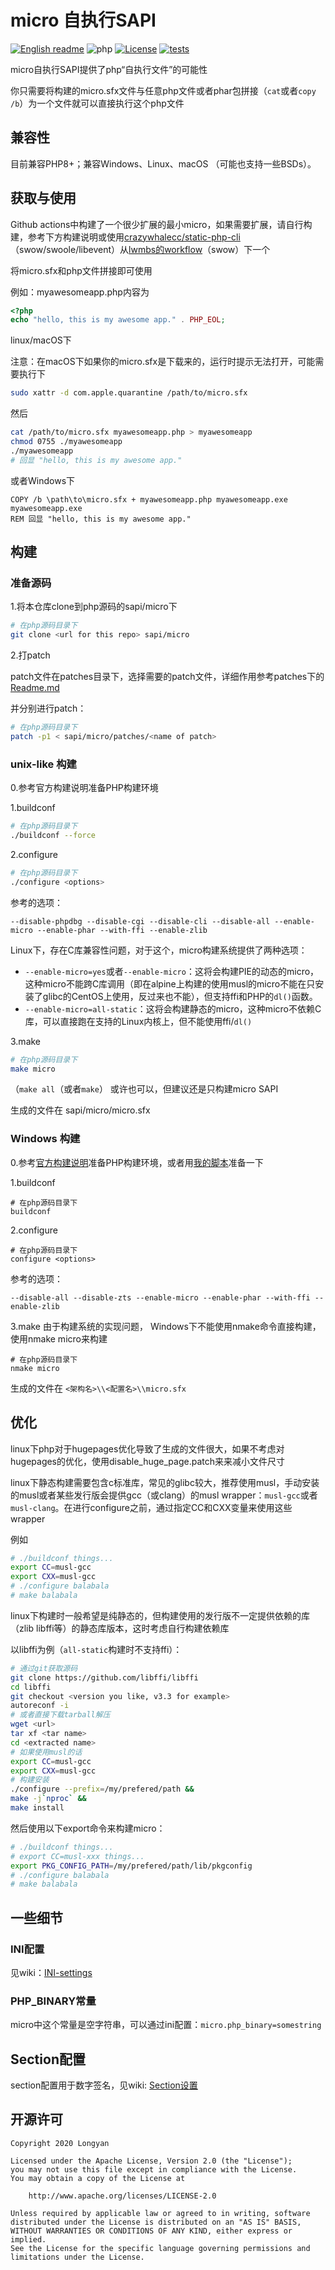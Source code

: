 # micro 自执行SAPI

[![English readme](https://img.shields.io/badge/README-English%20%F0%9F%87%AC%F0%9F%87%A7-white)](Readme.EN.md)
![php](https://img.shields.io/badge/php-8.0--8.2-royalblue.svg)
[![License](https://img.shields.io/badge/License-Apache%202.0-blue.svg)](https://opensource.org/licenses/Apache-2.0)
[![tests](https://github.com/dixyes/phpmicro/actions/workflows/tests.yml/badge.svg)](https://github.com/dixyes/phpmicro/actions/workflows/tests.yml)

micro自执行SAPI提供了php“自执行文件”的可能性

你只需要将构建的micro.sfx文件与任意php文件或者phar包拼接（`cat`或者`copy /b`）为一个文件就可以直接执行这个php文件

## 兼容性

目前兼容PHP8+；兼容Windows、Linux、macOS （可能也支持一些BSDs）。

## 获取与使用

Github actions中构建了一个很少扩展的最小micro，如果需要扩展，请自行构建，参考下方构建说明或使用[crazywhalecc/static-php-cli](https://github.com/crazywhalecc/static-php-cli)（swow/swoole/libevent）从[lwmbs的workflow](https://github.com/dixyes/lwmbs/actions)（swow）下一个

将micro.sfx和php文件拼接即可使用

例如：myawesomeapp.php内容为

```php
<?php
echo "hello, this is my awesome app." . PHP_EOL;
```

linux/macOS下

注意：在macOS下如果你的micro.sfx是下载来的，运行时提示无法打开，可能需要执行下

```bash
sudo xattr -d com.apple.quarantine /path/to/micro.sfx
```

然后

```bash
cat /path/to/micro.sfx myawesomeapp.php > myawesomeapp
chmod 0755 ./myawesomeapp
./myawesomeapp
# 回显 "hello, this is my awesome app."
```

或者Windows下

```batch
COPY /b \path\to\micro.sfx + myawesomeapp.php myawesomeapp.exe
myawesomeapp.exe
REM 回显 "hello, this is my awesome app."
```

## 构建

### 准备源码

1.将本仓库clone到php源码的sapi/micro下

```bash
# 在php源码目录下
git clone <url for this repo> sapi/micro
```

2.打patch

patch文件在patches目录下，选择需要的patch文件，详细作用参考patches下的[Readme.md](patches/Readme.md)

并分别进行patch：

```bash
# 在php源码目录下
patch -p1 < sapi/micro/patches/<name of patch>
```

### unix-like 构建

0.参考官方构建说明准备PHP构建环境

1.buildconf

```bash
# 在php源码目录下
./buildconf --force
```

2.configure

```bash
# 在php源码目录下
./configure <options>
```

参考的选项：

`--disable-phpdbg --disable-cgi --disable-cli --disable-all --enable-micro --enable-phar --with-ffi --enable-zlib`

Linux下，存在C库兼容性问题，对于这个，micro构建系统提供了两种选项：

- `--enable-micro=yes`或者`--enable-micro`：这将会构建PIE的动态的micro，这种micro不能跨C库调用（即在alpine上构建的使用musl的micro不能在只安装了glibc的CentOS上使用，反过来也不能），但支持ffi和PHP的`dl()`函数。
- `--enable-micro=all-static`：这将会构建静态的micro，这种micro不依赖C库，可以直接跑在支持的Linux内核上，但不能使用ffi/`dl()`

3.make

```bash
# 在php源码目录下
make micro
```

（`make all`（或者`make`） 或许也可以，但建议还是只构建micro SAPI

生成的文件在 sapi/micro/micro.sfx

### Windows 构建

0.参考[官方构建说明](https://wiki.php.net/internals/windows/stepbystepbuild_sdk_2)准备PHP构建环境，或者用[我的脚本](https://github.com/dixyes/php-dev-windows-tool)准备一下

1.buildconf

```batch
# 在php源码目录下
buildconf
```

2.configure

```batch
# 在php源码目录下
configure <options>
```

参考的选项：

`--disable-all --disable-zts --enable-micro --enable-phar --with-ffi --enable-zlib`

3.make
由于构建系统的实现问题， Windows下不能使用nmake命令直接构建，使用nmake micro来构建<!--TODO: 现在可以了，抽空改了-->

```batch
# 在php源码目录下
nmake micro
```

生成的文件在 `<架构名>\\<配置名>\\micro.sfx`

## 优化

linux下php对于hugepages优化导致了生成的文件很大，如果不考虑对hugepages的优化，使用disable_huge_page.patch来来减小文件尺寸

linux下静态构建需要包含c标准库，常见的glibc较大，推荐使用musl，手动安装的musl或者某些发行版会提供gcc（或clang）的musl wrapper：`musl-gcc`或者`musl-clang`。在进行configure之前，通过指定CC和CXX变量来使用这些wrapper

例如

```bash
# ./buildconf things...
export CC=musl-gcc
export CXX=musl-gcc
# ./configure balabala
# make balabala
```

linux下构建时一般希望是纯静态的，但构建使用的发行版不一定提供依赖的库（zlib libffi等）的静态库版本，这时考虑自行构建依赖库

以libffi为例（`all-static`构建时不支持ffi）：

```bash
# 通过git获取源码
git clone https://github.com/libffi/libffi
cd libffi
git checkout <version you like, v3.3 for example>
autoreconf -i
# 或者直接下载tarball解压
wget <url>
tar xf <tar name>
cd <extracted name>
# 如果使用musl的话
export CC=musl-gcc
export CXX=musl-gcc
# 构建安装
./configure --prefix=/my/prefered/path &&
make -j`nproc` &&
make install
```

然后使用以下export命令来构建micro：

```bash
# ./buildconf things...
# export CC=musl-xxx things...
export PKG_CONFIG_PATH=/my/prefered/path/lib/pkgconfig
# ./configure balabala
# make balabala
```

## 一些细节

### INI配置

见wiki：[INI-settings](https://docs.toast.run/micro/chs/ini-settings.html)

### PHP_BINARY常量

micro中这个常量是空字符串，可以通过ini配置：`micro.php_binary=somestring`

## Section配置

section配置用于数字签名，见wiki: [Section设置](https://docs.toast.run/micro/chs/sections.html)

## 开源许可

```plain
Copyright 2020 Longyan

Licensed under the Apache License, Version 2.0 (the "License");
you may not use this file except in compliance with the License.
You may obtain a copy of the License at

    http://www.apache.org/licenses/LICENSE-2.0

Unless required by applicable law or agreed to in writing, software
distributed under the License is distributed on an "AS IS" BASIS,
WITHOUT WARRANTIES OR CONDITIONS OF ANY KIND, either express or implied.
See the License for the specific language governing permissions and
limitations under the License.
```

